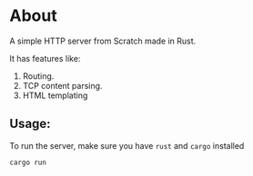 # About

A simple HTTP server from Scratch made in Rust.

It has features like:
1. Routing.
2. TCP content parsing.
3. HTML templating

## Usage:

To run the server, make sure you have `rust` and `cargo` installed

```
cargo run
```

